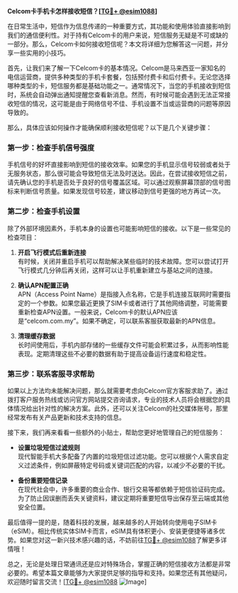 **Celcom卡手机卡怎样接收短信？[[TG💪+ @esim1088](https://t.me/s/esim1088)]**

在日常生活中，短信作为信息传递的一种重要方式，其功能和使用体验直接影响到我们的通信便利性。对于持有Celcom卡的用户来说，短信服务无疑是不可或缺的一部分。那么，Celcom卡如何接收短信呢？本文将详细为您解答这一问题，并分享一些实用的小技巧。

首先，让我们来了解一下Celcom卡的基本情况。Celcom是马来西亚一家知名的电信运营商，提供多种类型的手机卡套餐，包括预付费卡和后付费卡。无论您选择哪种类型的卡，短信服务都是基础功能之一。通常情况下，当您的手机接收到短信时，系统会自动弹出通知提醒您查看新消息。然而，有时候可能会遇到无法正常接收短信的情况，这可能是由于网络信号不佳、手机设置不当或运营商的问题等原因导致的。

那么，具体应该如何操作才能确保顺利接收短信呢？以下是几个关键步骤：

### 第一步：检查手机信号强度

手机信号的好坏直接影响到短信的接收效率。如果您的手机显示信号较弱或者处于无服务状态，那么很可能会导致短信无法及时送达。因此，在尝试接收短信之前，请先确认您的手机是否处于良好的信号覆盖区域。可以通过观察屏幕顶部的信号图标来判断信号质量。如果发现信号较差，建议移动到信号更强的地方再试一次。

### 第二步：检查手机设置

除了外部环境因素外，手机本身的设置也可能影响短信的接收。以下是一些常见的检查项目：

1. **开启飞行模式后重新连接**  
   有时候，关闭并重启手机可以帮助解决某些临时的技术故障。您可以尝试打开飞行模式几分钟后再关闭，这样可以让手机重新建立与基站之间的连接。

2. **确认APN配置正确**  
   APN（Access Point Name）是指接入点名称，它是手机连接互联网时需要指定的一个参数。如果您最近更换了SIM卡或者进行了其他网络调整，可能需要重新检查APN设置。一般来说，Celcom卡的默认APN应该是“celcom.com.my”。如果不确定，可以联系客服获取最新的APN信息。

3. **清理缓存数据**  
   长时间使用后，手机内部存储的一些缓存文件可能会积累过多，从而影响性能表现。定期清理这些不必要的数据有助于提高设备运行速度和稳定性。

### 第三步：联系客服寻求帮助

如果以上方法均未能解决问题，那么就需要考虑向Celcom官方客服求助了。通过拨打客户服务热线或访问官方网站提交咨询请求，专业的技术人员将会根据您的具体情况给出针对性的解决方案。此外，还可以关注Celcom的社交媒体账号，那里经常发布有关产品更新和技术支持的信息。

接下来，我们再来看看一些额外的小贴士，帮助您更好地管理自己的短信服务：

- **设置垃圾短信过滤规则**  
  现代智能手机大多配备了内置的垃圾短信过滤功能。您可以根据个人需求自定义过滤条件，例如屏蔽特定号码或关键词匹配的内容，以减少不必要的干扰。

- **备份重要短信记录**  
  在现代社会中，许多重要的商业合作、银行交易等都依赖于短信验证码完成。为了防止因误删而丢失关键资料，建议定期将重要短信导出保存至云端或其他安全位置。

最后值得一提的是，随着科技的发展，越来越多的人开始转向使用电子SIM卡（eSIM）。相比传统实体SIM卡而言，eSIM具有体积更小、安装更便捷等诸多优势。如果您对这一新兴技术感兴趣的话，不妨前往[TG💪+ @esim1088](https://t.me/s/esim1088)了解更多详情哦！

总之，无论是处理日常通讯还是应对特殊场合，掌握正确的短信接收方法都是非常必要的。希望本篇文章能够为大家提供足够的指导和支持。如果您还有其他疑问，欢迎随时留言交流！[[TG💪+ @esim1088](https://t.me/s/esim1088) ![Image](https://i.postimg.cc/4NQfJmqS/Snipaste-2025-05-13-00-14-12.png)]